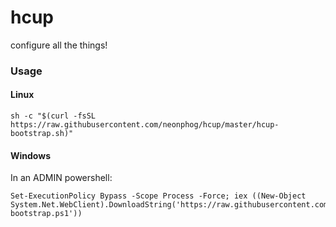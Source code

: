 # hcup

configure all the things!

### Usage

#### Linux

```
sh -c "$(curl -fsSL https://raw.githubusercontent.com/neonphog/hcup/master/hcup-bootstrap.sh)"
```

#### Windows

In an ADMIN powershell:

```
Set-ExecutionPolicy Bypass -Scope Process -Force; iex ((New-Object System.Net.WebClient).DownloadString('https://raw.githubusercontent.com/neonphog/hcup/master/hcup-bootstrap.ps1'))
```
